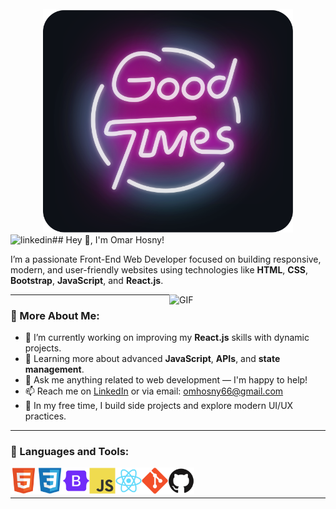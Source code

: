 <div align="center">
	<br>
		<img src="good-times.svg" width="400px">
	<br>
</div>
## Hey 👋, I'm Omar Hosny!
<a href='https://www.linkedin.com/in/omar-hosny-a41364349/'><img align='left' alt="linkedin" src="https://raw.githubusercontent.com/rahul-jha98/rahul-jha98/561d474902b59c7429ec22bb73e225696c27b202/assets/linkedin.svg" height='18px'/></a>
<br/>

I’m a passionate Front-End Web Developer focused on building responsive, modern, and user-friendly websites using technologies like **HTML**, **CSS**, **Bootstrap**, **JavaScript**, and **React.js**.

<img align="right" alt="GIF" src="https://raw.githubusercontent.com/rahul-jha98/rahul-jha98/main/techstack.gif" width="250px"/>

---

### 🧐 More About Me:

- 🔭 I’m currently working on improving my **React.js** skills with dynamic projects.
- 🌱 Learning more about advanced **JavaScript**, **APIs**, and **state management**.
- 💬 Ask me anything related to web development — I'm happy to help!
- 📫 Reach me on [LinkedIn](https://www.linkedin.com/in/omar-hosny-a41364349/) or via email: omhosny66@gmail.com
- 🧠 In my free time, I build side projects and explore modern UI/UX practices.

---

### 🔨 Languages and Tools:
<a href="https://developer.mozilla.org/en-US/docs/Web/HTML" target="_blank"> <img align="left" src="https://raw.githubusercontent.com/devicons/devicon/master/icons/html5/html5-original.svg" alt="HTML5" height="42px"/> </a> 
<a href="https://developer.mozilla.org/en-US/docs/Web/CSS" target="_blank"> <img align="left" src="https://raw.githubusercontent.com/devicons/devicon/master/icons/css3/css3-original.svg" alt="CSS3" height="42px"/> </a> 
<a href="https://getbootstrap.com/" target="_blank"> <img align="left" src="https://raw.githubusercontent.com/devicons/devicon/master/icons/bootstrap/bootstrap-plain.svg" alt="Bootstrap" height="42px"/> </a> 
<a href="https://developer.mozilla.org/en-US/docs/Web/JavaScript" target="_blank"> <img align="left" src="https://raw.githubusercontent.com/devicons/devicon/master/icons/javascript/javascript-original.svg" alt="JavaScript" height="42px"/> </a> 
<a href="https://reactjs.org/" target="_blank"> <img align="left" src="https://raw.githubusercontent.com/devicons/devicon/master/icons/react/react-original.svg" alt="React" height="42px"/> </a> 
<a href="https://git-scm.com/" target="_blank"> <img align="left" src="https://raw.githubusercontent.com/devicons/devicon/master/icons/git/git-original.svg" alt="Git" height="42px"/> </a> 
<a href="https://github.com/" target="_blank"> <img align="left" src="https://raw.githubusercontent.com/devicons/devicon/master/icons/github/github-original.svg" alt="GitHub" height="42px"/> </a> 

<br/>
<br/>

---


